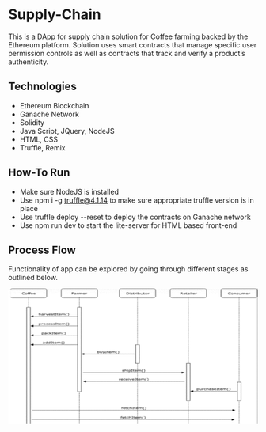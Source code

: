 # Supply-Chain

This is a DApp for supply chain solution for Coffee farming backed by the Ethereum platform. Solution uses smart contracts that manage specific user permission controls as well as contracts that track and verify a product’s authenticity.

## Technologies

- Ethereum Blockchain
- Ganache Network
- Solidity
- Java Script, JQuery, NodeJS
- HTML, CSS
- Truffle, Remix

## How-To Run

- Make sure NodeJS is installed
- Use npm i -g truffle@4.1.14 to make sure appropriate truffle version is in place
- Use truffle deploy --reset to deploy the contracts on Ganache network
- Use npm run dev to start the lite-server for HTML based front-end

## Process Flow

Functionality of app can be explored by going through different stages as outlined below. 

![process flow](images/Process_Flow.png)
